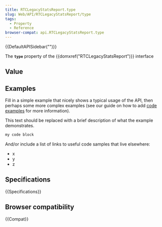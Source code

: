 ```yaml
---
title: RTCLegacyStatsReport.type
slug: Web/API/RTCLegacyStatsReport/type
tags:
  - Property
  - Reference
browser-compat: api.RTCLegacyStatsReport.type
---
```

{{DefaultAPISidebar("")}}

The **`type`** property of the {{domxref("RTCLegacyStatsReport")}} interface 

## Value



## Examples

Fill in a simple example that nicely shows a typical usage of the API, then perhaps some more complex examples (see our guide on how to add [code examples](/en-US/docs/MDN/Contribute/Structures/Code_examples) for more information).

This text should be replaced with a brief description of what the example demonstrates.

```js
my code block
```

And/or include a list of links to useful code samples that live elsewhere:

*   x
*   y
*   z

## Specifications

{{Specifications}}

## Browser compatibility

{{Compat}}


